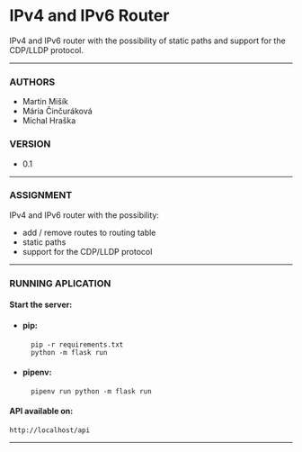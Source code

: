 # IPv4 and IPv6 Router
IPv4 and IPv6 router with the possibility of static paths and support for the CDP/LLDP protocol.

---
### AUTHORS
- Martin Mišík
- Mária Činčuráková
- Michal Hraška

### VERSION
- 0.1

---
### ASSIGNMENT
IPv4 and IPv6 router with the possibility:

- add / remove routes to routing table
- static paths
- support for the CDP/LLDP protocol

---
### RUNNING APLICATION
#### Start the server:

- #### pip:

	    pip -r requirements.txt
	    python -m flask run
		
- #### pipenv:	
	 
        pipenv run python -m flask run	
		
#### API available on:
	http://localhost/api
	
---
